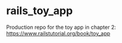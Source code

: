 # rails_toy_app
Production repo for the toy app in chapter 2: https://www.railstutorial.org/book/toy_app
